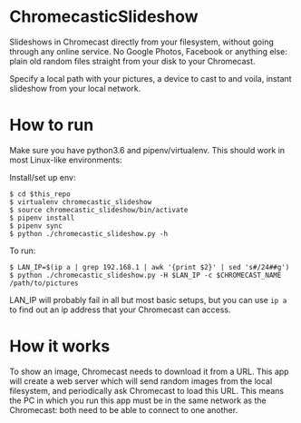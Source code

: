 # ChromecasticSlideshow

Slideshows in Chromecast directly from your filesystem, without going through any online service. No Google Photos, Facebook or anything else: plain old random files straight from your disk to your Chromecast.

Specify a local path with your pictures, a device to cast to and voila, instant slideshow from your local network.


# How to run
Make sure you have python3.6 and pipenv/virtualenv. This should work in most Linux-like environments:

Install/set up env:
```
$ cd $this_repo
$ virtualenv chromecastic_slideshow
$ source chromecastic_slideshow/bin/activate
$ pipenv install
$ pipenv sync
$ python ./chromecastic_slideshow.py -h
```

To run:
```
$ LAN_IP=$(ip a | grep 192.168.1 | awk '{print $2}' | sed 's#/24##g')
$ python ./chromecastic_slideshow.py -H $LAN_IP -c $CHROMECAST_NAME /path/to/pictures
```

LAN_IP will probably fail in all but most basic setups, but you can use `ip a` to find out an ip address that your Chromecast can access.

# How it works
To show an image, Chromecast needs to download it from a URL. This app will create a web server which will send random images from the local filesystem, and periodically ask Chromecast to load this URL. This means the PC in which you run this app must be in the same network as the Chromecast: both need to be able to connect to one another.

